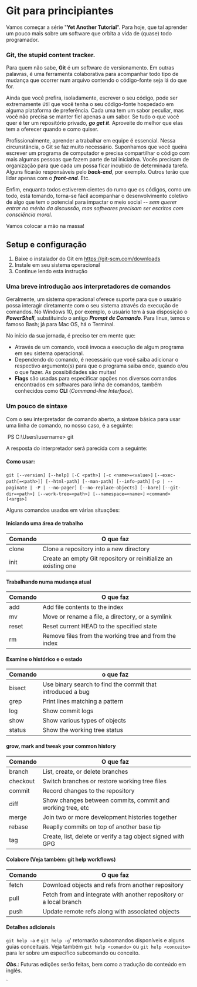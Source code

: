 # Git para principiantes

Vamos começar a série "**Yet Another Tutorial**". Para hoje, que tal aprender um pouco mais sobre um software que orbita a vida de (quase) todo programador.

### **Git, the stupid content tracker.**

Para quem não sabe, **Git** é um software de versionamento. Em outras palavras, é uma ferramenta colaborativa para acompanhar todo tipo de mudança que ocorrer num arquivo contendo o código-fonte seja lá do que for.

Ainda que você prefira, isoladamente, escrever o seu código, pode ser extremamente útil que você tenha o seu código-fonte hospedado em alguma plataforma de preferência. Cada uma tem um sabor peculiar, mas você não precisa se manter fiel apenas a um sabor. Se tudo o que você quer é ter um repositório privado, ***go get it***. Aproveite do melhor que elas tem a oferecer quando e como quiser.

Profissionalmente, aprender a trabalhar em equipe é essencial. Nessa circunstância, o Git se faz muito necessário. Suponhamos que você queira escrever um programa de computador e precisa compartilhar o código com mais algumas pessoas que fazem parte de tal iniciativa. Vocês precisam de organização para que cada um possa ficar incubido de determinada tarefa. Alguns ficarão responsáveis pelo ***back-end***, por exemplo. Outros terão que lidar apenas com o ***front-end***. Etc.

Enfim, enquanto todos estiverem cientes do rumo que os códigos, como um todo, está tomando, torna-se fácil acompanhar o desenvolvimento coletivo de algo que tem o potencial para impactar o meio social -- *sem querer entrar no mérito da discussão, mas softwares precisam ser escritos com consciência moral.*

Vamos colocar a mão na massa!

## Setup e configuração

1. Baixe o instalador do Git em https://git-scm.com/downloads
2. Instale em seu sistema operacional
3. Continue lendo esta instrução



### Uma breve introdução aos interpretadores de comandos

Geralmente, um sistema operacional oferece suporte para que o usuário possa interagir diretamente com o seu sistema através da execução de comandos. No Windows 10, por exemplo, o usuário tem à sua disposição o ***PowerShell***, substituindo o antigo ***Prompt de Comando***. Para linux, temos o famoso Bash; já para Mac OS, há o Terminal.

No início da sua jornada, é preciso ter em mente que:

- Através de um comando, você invoca a execução de algum programa em seu sistema operacional.
- Dependendo do comando, é necessário que você saiba adicionar o respectivo argumento(s) para que o programa saiba onde, quando e/ou o que fazer. As possibilidades são muitas!
- **Flags** são usadas para especificar opções nos diversos comandos encontrados em softwares para linha de comandos, também conhecidos como **CLI** (*Command-line Interface*).



### Um pouco de sintaxe

Com o seu interpretador de comando aberto, a sintaxe básica para usar uma linha de comando, no nosso caso, é a seguinte:

​     PS C:\Users\username> git

A resposta do interpretador será parecida com a seguinte:

#### Como usar:

`git [--version] [--help] [-C <path>] [-c <name>=<value>]`
`[--exec-path[=<path>]] [--html-path] [--man-path] [--info-path]`
`[-p | --paginate | -P | --no-pager] [--no-replace-objects] [--bare]`
`[--git-dir=<path>] [--work-tree=<path>] [--namespace=<name>]`
`<command> [<args>]`

Alguns comandos usados em várias situações:

#### Iniciando uma área de trabalho 

| Comando | O que faz |
|----------------|---------------|
| clone         | Clone a repository into a new directory |
| init             | Create an empty Git repository or reinitialize an existing one |

#### Trabalhando numa mudança atual

| Comando | O que faz |
|----------------|---------------|
| add            |  Add file contents to the index |
| mv             | Move or rename a file, a directory, or a symlink |
| reset         | Reset current HEAD to the specified state |
| rm 	     | Remove files from the working tree and from the index |

#### Examine o histórico e o estado 

| Comando | o que faz |
|----------------|---------------|
| bisect         | Use binary search to find the commit that introduced a bug |
| grep          | Print lines matching a pattern |
| log             | Show commit logs |
| show         | Show various types of objects |
| status        | Show the working tree status |

#### grow, mark and tweak your common history

| Comando | O que faz |
|----------------|---------------|
| branch      | List, create, or delete branches |
| checkout    | Switch branches or restore working tree files |
| commit      | Record changes to the repository |
| diff        | Show changes between commits, commit and working tree, etc |
| merge        | Join two or more development histories together |
| rebase       | Reaplly commits on top of another base tip |
| tag          | Create, list, delete or verify a tag object signed with GPG |

#### Colabore (Veja também: git help workflows)

| Comando | O que faz |
|----------------|---------------|
| fetch          | Download objects and refs from another repository |
| pull            | Fetch from and integrate with another repository or a local branch |
| push          | Update remote refs along with associated objects |

#### Detalhes adicionais

`git help -a` e `git help -g`' retornarão subcomandos disponíveis e alguns guias conceituais. Veja também `git help <comando>` ou `git help <conceito>` para ler sobre um específico subcomando ou conceito.



***Obs***.: Futuras edições serão feitas, bem como a tradução do conteúdo em inglês.

`